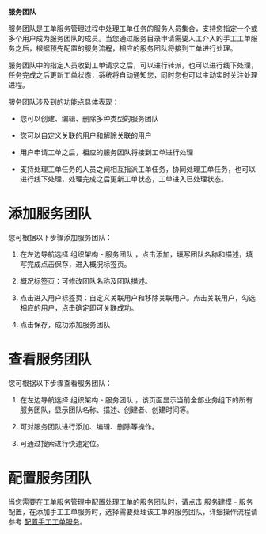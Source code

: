 **服务团队**

服务团队是工单服务管理过程中处理工单任务的服务人员集合，支持您指定一个或多个用户成为服务团队的成员。当您通过服务目录申请需要人工介入的手工工单服务之后，根据预先配置的服务流程，相应的服务团队将接到工单进行处理。

服务团队中的指定人员收到工单请求之后，可以进行转派，也可以进行线下处理，任务完成之后更新工单状态，系统将自动通知您，同时您也可以主动实时关注处理进程。

服务团队涉及到的功能点具体表现：

  -   您可以创建、编辑、删除多种类型的服务团队   

  -   您可以自定义关联的用户和解除关联的用户

  -   用户申请工单之后，相应的服务团队将接到工单进行处理

  -   支持处理工单任务的人员之间相互指派工单任务，协同处理工单任务，也可以进行线下处理，处理完成之后更新工单状态，工单进入已处理状态。

# 添加服务团队

您可根据以下步骤添加服务团队：

  1.  在左边导航选择 组织架构 - 服务团队 ，点击添加，填写团队名称和描述，填写完成点击保存，进入概况标签页。

  2.  概况标签页：可修改团队名称及团队描述。

  3.  点击进入用户标签页：自定义关联用户和移除关联用户。点击关联用户，勾选相应的用户，点击确定即可关联成功。

  4.  点击保存，成功添加服务团队

# 查看服务团队

您可根据以下步骤查看服务团队：

  1.   在左边导航选择 组织架构 - 服务团队 ，该页面显示当前全部业务组下的所有服务团队，显示团队名称、描述、创建者、创建时间等。

  2.   可对服务团队进行添加、编辑、删除等操作。

  3.   可通过搜索进行快速定位。

# 配置服务团队

当您需要在工单服务管理中配置处理工单的服务团队时，请点击 服务建模 - 服务配置，在添加手工工单服务时，选择需要处理该工单的服务团队，详细操作流程请参考 [配置手工工单服务](https://cloudchef.github.io/doc/AdminDoc/05服务建模/服务配置.html#配置手工工单服务)。


